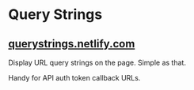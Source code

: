 # Query Strings

## [querystrings.netlify.com](querystrings.netlify.com)

Display URL query strings on the page. Simple as that.

Handy for API auth token callback URLs.
